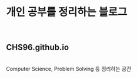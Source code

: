 <h1>개인 공부를 정리하는 블로그 </h1><br>
<h2>CHS96.github.io</h2><br>
Computer Science, Problem Solving 등  정리하는 공간
